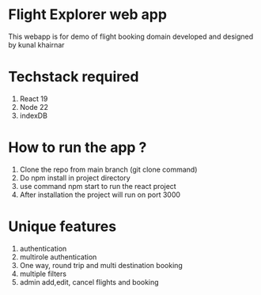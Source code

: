 # Flight Explorer web app 
This webapp is for demo of flight booking domain developed and designed by kunal khairnar 

# Techstack required  
1. React 19
2. Node 22
3. indexDB
   
# How to run the app ?
1. Clone the repo from main branch (git clone command)
2. Do npm install in project directory
3. use command npm start to run the react project 
4. After installation the project will run on port 3000

# Unique features 
1. authentication
2. multirole authentication
3. One way, round trip and multi destination booking
4. multiple filters
5. admin add,edit, cancel flights and booking
